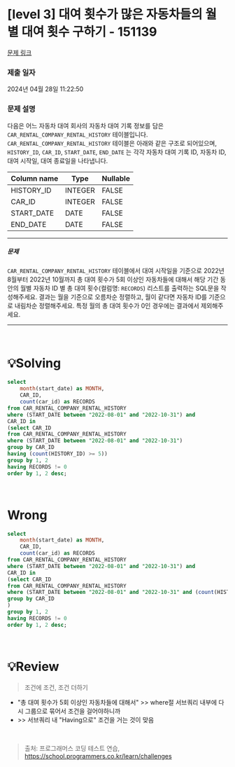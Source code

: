 # [level 3] 대여 횟수가 많은 자동차들의 월별 대여 횟수 구하기 - 151139 

[문제 링크](https://school.programmers.co.kr/learn/courses/30/lessons/151139) 

### 제출 일자

2024년 04월 28일 11:22:50

### 문제 설명

<p>다음은 어느 자동차 대여 회사의 자동차 대여 기록 정보를 담은 <code>CAR_RENTAL_COMPANY_RENTAL_HISTORY</code> 테이블입니다. <code>CAR_RENTAL_COMPANY_RENTAL_HISTORY</code> 테이블은 아래와 같은 구조로 되어있으며, <code>HISTORY_ID</code>, <code>CAR_ID</code>, <code>START_DATE</code>, <code>END_DATE</code> 는 각각 자동차 대여 기록 ID, 자동차 ID, 대여 시작일, 대여 종료일을 나타냅니다.</p>
<table class="table">
        <thead><tr>
<th>Column name</th>
<th>Type</th>
<th>Nullable</th>
</tr>
</thead>
        <tbody><tr>
<td>HISTORY_ID</td>
<td>INTEGER</td>
<td>FALSE</td>
</tr>
<tr>
<td>CAR_ID</td>
<td>INTEGER</td>
<td>FALSE</td>
</tr>
<tr>
<td>START_DATE</td>
<td>DATE</td>
<td>FALSE</td>
</tr>
<tr>
<td>END_DATE</td>
<td>DATE</td>
<td>FALSE</td>
</tr>
</tbody>
      </table>
<hr>

<h5>문제</h5>

<p><code>CAR_RENTAL_COMPANY_RENTAL_HISTORY</code> 테이블에서 대여 시작일을 기준으로 2022년 8월부터 2022년 10월까지 총 대여 횟수가 5회 이상인 자동차들에 대해서 해당 기간 동안의 월별 자동차 ID 별 총 대여 횟수(컬럼명: <code>RECORDS</code>) 리스트를 출력하는 SQL문을 작성해주세요. 결과는 월을 기준으로 오름차순 정렬하고, 월이 같다면 자동차 ID를 기준으로 내림차순 정렬해주세요. 특정 월의 총 대여 횟수가 0인 경우에는 결과에서 제외해주세요.</p>

<hr>

<br />

# 💡Solving
```sql
select 
    month(start_date) as MONTH,
    CAR_ID,
    count(car_id) as RECORDS
from CAR_RENTAL_COMPANY_RENTAL_HISTORY
where (START_DATE between "2022-08-01" and "2022-10-31") and 
CAR_ID in
(select CAR_ID
from CAR_RENTAL_COMPANY_RENTAL_HISTORY
where (START_DATE between "2022-08-01" and "2022-10-31")
group by CAR_ID
having (count(HISTORY_ID) >= 5))
group by 1, 2
having RECORDS != 0
order by 1, 2 desc;
```

<br />

# Wrong
```sql
select 
    month(start_date) as MONTH,
    CAR_ID,
    count(car_id) as RECORDS
from CAR_RENTAL_COMPANY_RENTAL_HISTORY
where (START_DATE between "2022-08-01" and "2022-10-31") and 
CAR_ID in
(select CAR_ID
from CAR_RENTAL_COMPANY_RENTAL_HISTORY
where (START_DATE between "2022-08-01" and "2022-10-31" and (count(HISTORY_ID) >= 5))
group by CAR_ID
)
group by 1, 2
having RECORDS != 0
order by 1, 2 desc;
```

<br />

# 💡Review
> 조건에 조건, 조건 더하기
* "총 대여 횟수가 5회 이상인 자동차들에 대해서" >> where절 서브쿼리 내부에 다시 그룹으로 묶어서 조건을 걸어야하니까
*  \>> 서브쿼리 내 "Having으로" 조건을 거는 것이 맞음 

<br />

> 출처: 프로그래머스 코딩 테스트 연습, https://school.programmers.co.kr/learn/challenges
